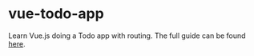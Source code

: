 # vue-todo-app

Learn Vue.js doing a Todo app with routing.
The full guide can be found [here](https://adrianmejia.com/blog/2018/08/04/vue-js-tutorial-for-beginners-create-a-todo-app).
